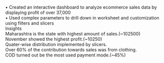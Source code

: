 •	Created an interactive dashboard to analyze ecommerce sales data by displaying profit of over 37,000 <br>
•	Used complex parameters to drill down in worksheet and customization using filters and slicers <br>
Insights<br>
Maharashtra is the state with highest amount of sales.(~102500) <br>
November showed the highest profit.(~10250) <br>
Quater-wise distribution implemented by slicers. <br>
Over 60% of the contribution towards sales was from clothing. <br>
COD turned out be the most used payment mode.(~45%) <br>
